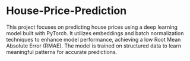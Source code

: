 # House-Price-Prediction
This project focuses on predicting house prices using a deep learning model built with PyTorch. It utilizes embeddings and batch normalization techniques to enhance model performance, achieving a low Root Mean Absolute Error (RMAE). The model is trained on structured data to learn meaningful patterns for accurate predictions.

